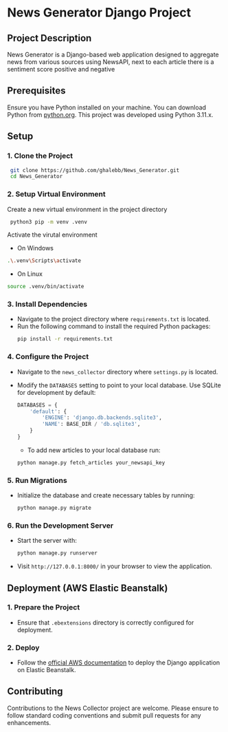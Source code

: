 # News Generator Django Project

## Project Description

News Generator is a Django-based web application designed to aggregate news from various sources using NewsAPI, next to each article there is a sentiment score positive and negative

## Prerequisites

Ensure you have Python installed on your machine. You can download Python from [python.org](https://www.python.org/downloads/). This project was developed using Python 3.11.x.

## Setup

### 1. Clone the Project
``` bash
 git clone https://github.com/ghalebb/News_Generator.git
 cd News_Generator
```

### 2. Setup Virtual Environment
Create a new virtual environment in the project directory
```bash
 python3 pip -m venv .venv
```

Activate the virutal environment

- On Windows
```bash
.\.venv\Scripts\activate 
```

- On Linux
```bash
source .venv/bin/activate
```
### 3. Install Dependencies

- Navigate to the project directory where `requirements.txt` is located.
- Run the following command to install the required Python packages:
  ```bash
  pip install -r requirements.txt
  ```

### 4. Configure the Project

- Navigate to the `news_collector` directory where `settings.py` is located.
- Modify the `DATABASES` setting to point to your local database. Use SQLite for development by default:
  ```python
  DATABASES = {
      'default': {
          'ENGINE': 'django.db.backends.sqlite3',
          'NAME': BASE_DIR / 'db.sqlite3',
      }
  }
  ```

  - To add new articles to your local database run:
  ```bash
  python manage.py fetch_articles your_newsapi_key
  ```

### 5. Run Migrations

- Initialize the database and create necessary tables by running:
  ```bash
  python manage.py migrate
  ```

### 6. Run the Development Server

- Start the server with:
  ```bash
  python manage.py runserver
  ```
- Visit `http://127.0.0.1:8000/` in your browser to view the application.

## Deployment (AWS Elastic Beanstalk)

### 1. Prepare the Project

- Ensure that `.ebextensions` directory is correctly configured for deployment.

### 2. Deploy

- Follow the [official AWS documentation](https://docs.aws.amazon.com/elasticbeanstalk/latest/dg/create-deploy-python-django.html) to deploy the Django application on Elastic Beanstalk.

## Contributing

Contributions to the News Collector project are welcome. Please ensure to follow standard coding conventions and submit pull requests for any enhancements.


